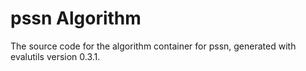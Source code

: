# pssn Algorithm

The source code for the algorithm container for
pssn, generated with
evalutils version 0.3.1.

